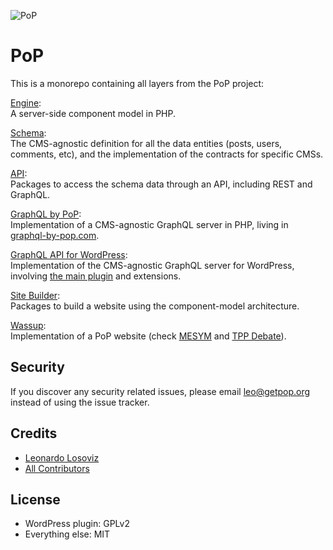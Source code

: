 ![PoP](https://assets.getpop.org/wp-content/themes/getpop/img/pop-logo-horizontal.png)

# PoP

This is a monorepo containing all layers from the PoP project:

[Engine](https://github.com/leoloso/PoP/layers/Engine/):<br/>A server-side component model in PHP.

[Schema](https://github.com/leoloso/PoP/layers/Schema/):<br/>The CMS-agnostic definition for all the data entities (posts, users, comments, etc), and the implementation of the contracts for specific CMSs.

[API](https://github.com/leoloso/PoP/layers/API/):<br/>Packages to access the schema data through an API, including REST and GraphQL.

[GraphQL by PoP](https://github.com/leoloso/PoP/layers/GraphQLByPoP/):<br/>Implementation of a CMS-agnostic GraphQL server in PHP, living in [graphql-by-pop.com](https://graphql-by-pop.com).

[GraphQL API for WordPress](https://github.com/leoloso/PoP/layers/GraphQLAPIForWP/):<br/>Implementation of the CMS-agnostic GraphQL server for WordPress, involving [the main plugin](https://github.com/leoloso/PoP/layers/GraphQLAPIForWP/plugins/graphql-api-for-wp/) and extensions.

[Site Builder](https://github.com/leoloso/PoP/layers/SiteBuilder/):<br/>Packages to build a website using the component-model architecture.

[Wassup](https://github.com/leoloso/PoP/layers//):<br/>Implementation of a PoP website (check [MESYM](https://www.mesym.com) and [TPP Debate](https://my.tppdebate.org)).

## Security

If you discover any security related issues, please email leo@getpop.org instead of using the issue tracker.

## Credits

- [Leonardo Losoviz][link-author]
- [All Contributors][link-contributors]

## License

- WordPress plugin: GPLv2
- Everything else: MIT

[link-author]: https://github.com/leoloso
[link-contributors]: ../../contributors
